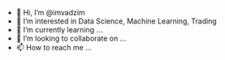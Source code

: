 - 👋 Hi, I’m @imvadzim
- 👀 I’m interested in Data Science, Machine Learning, Trading
- 🌱 I’m currently learning ...
- 💞️ I’m looking to collaborate on ...
- 📫 How to reach me ...

<!---
imvadzim/imvadzim is a ✨ special ✨ repository because its `README.md` (this file) appears on your GitHub profile.
You can click the Preview link to take a look at your changes.
--->
